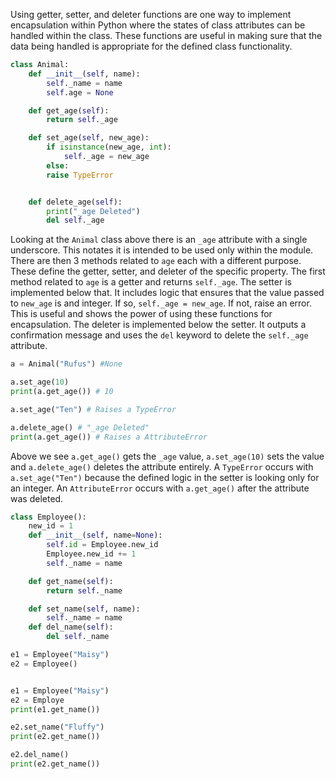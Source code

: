 Using getter, setter, and deleter functions are one way to implement encapsulation within Python where the states of class attributes can be handled within the class. These functions are useful in making sure that the data being handled is appropriate for the defined class functionality.
```Python
class Animal:
	def __init__(self, name):
		self._name = name
		self.age = None

	def get_age(self):
		return self._age

	def set_age(self, new_age):
		if isinstance(new_age, int):
			self._age = new_age
		else:
		raise TypeError


	def delete_age(self):
		print("_age Deleted")
		del self._age

```
Looking at the `Animal` class above there is an `_age` attribute with a single underscore. This notates it is intended to be used only within the module. There are then 3 methods related to `age` each with a different purpose. These define the getter, setter, and deleter of the specific property.
The first method related to `age` is a getter and returns `self._age`. The setter is implemented below that. It includes logic that ensures that the value passed to `new_age` is and integer. If so, `self._age = new_age`. If not, raise an error. This is useful and shows the power of using these functions for encapsulation.
The deleter is implemented below the setter. It outputs a confirmation message and uses the `del` keyword to delete the `self._age` attribute.
```Python
a = Animal("Rufus") #None

a.set_age(10)
print(a.get_age()) # 10

a.set_age("Ten") # Raises a TypeError

a.delete_age() # "_age Deleted"
print(a.get_age()) # Raises a AttributeError
```

Above we see `a.get_age()` gets the `_age` value, `a.set_age(10)` sets the value and `a.delete_age()` deletes the attribute entirely. A `TypeError` occurs with `a.set_age("Ten")` because the defined logic in the setter is looking only for an integer. An `AttributeError` occurs with `a.get_age()` after the attribute was deleted.
```Python
class Employee():
	new_id = 1
	def __init__(self, name=None):
		self.id = Employee.new_id
		Employee.new_id += 1
		self._name = name

	def get_name(self):
		return self._name

	def set_name(self, name):
		self._name = name
	def del_name(self):
		del self._name

e1 = Employee("Maisy")
e2 = Employee()


e1 = Employee("Maisy")
e2 = Employe
print(e1.get_name())

e2.set_name("Fluffy")
print(e2.get_name())

e2.del_name()
print(e2.get_name())

```

